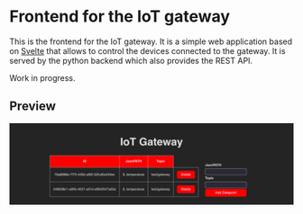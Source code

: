 # Frontend for the IoT gateway

This is the frontend for the IoT gateway. It is a simple web application based on [Svelte](https://svelte.dev/) that allows to control the devices connected to the gateway. It is served by the python backend which also provides the REST API. 

Work in progress.

## Preview
[![Preview](preview/preview_v0.1.png)](preview/preview_v0.1.png)
